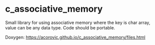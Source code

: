 # c_associative_memory
Small library for using associative memory where the key is char array, value can be any data type. Code should be portable.

Doxygen:
https://acorovic.github.io/c_associative_memory/files.html 
